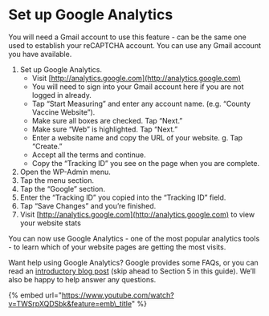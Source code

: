 # Set up Google Analytics

You will need a Gmail account to use this feature - can be the same one used to establish your reCAPTCHA account. You can use any Gmail account you have available. 

1. Set up Google Analytics. 
   * Visit [http://analytics.google.com](http://analytics.google.com)
   * You will need to sign into your Gmail account here if you are not logged in already. 
   * Tap “Start Measuring” and enter any account name. \(e.g. “County Vaccine Website”\). 
   * Make sure all boxes are checked. Tap “Next.”
   * Make sure “Web” is highlighted. Tap “Next.” 
   * Enter a website name and copy the URL of your website. g. Tap “Create.”
   * Accept all the terms and continue. 
   * Copy the “Tracking ID” you see on the page when you are complete. 
2. Open the WP-Admin menu. 
3. Tap the menu section. 
4. Tap the “Google” section. 
5. Enter the “Tracking ID” you copied into the “Tracking ID” field.
6. Tap “Save Changes” and you’re finished. 
7. Visit [http://analytics.google.com](http://analytics.google.com) to view your website stats

You can now use Google Analytics - one of the most popular analytics tools - to learn which of your website pages are getting the most visits. 

Want help using Google Analytics? Google provides some FAQs, or you can read an [introductory blog post](https://moz.com/blog/absolute-beginners-guide-to-google-analytics) \(skip ahead to Section 5 in this guide\). We’ll also be happy to help answer any questions.

{% embed url="https://www.youtube.com/watch?v=TWSrpXQDSbk&feature=emb\_title" %}





